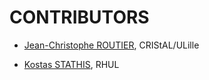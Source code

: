 # CONTRIBUTORS

* [Jean-Christophe ROUTIER](https://pro.univ-lille.fr/jean-christophe-routier/), CRIStAL/ULille

* [Kostas STATHIS](https://pure.royalholloway.ac.uk/portal/en/persons/kostas-stathis(7f422719-142b-409c-97a8-f3efd9113f6d).html), RHUL
